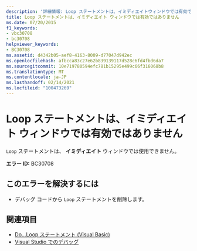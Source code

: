 ```yaml
---
description: '詳細情報: Loop ステートメントは、イミディエイトウィンドウでは有効ではありません'
title: Loop ステートメントは、イミディエイト ウィンドウでは有効ではありません
ms.date: 07/20/2015
f1_keywords:
- vbc30708
- bc30708
helpviewer_keywords:
- BC30708
ms.assetid: d4342b05-aef8-4163-8009-d77047d942ec
ms.openlocfilehash: afbcca83c27e62b839139117d528c6fd4fbd6da7
ms.sourcegitcommit: 10e719780594efc781b15295e499c66f316068b8
ms.translationtype: MT
ms.contentlocale: ja-JP
ms.lasthandoff: 02/14/2021
ms.locfileid: "100473269"
---
```

# <a name="loop-statements-are-not-valid-in-the-immediate-window"></a>Loop ステートメントは、イミディエイト ウィンドウでは有効ではありません

`Loop` ステートメントは、 **イミディエイト** ウィンドウでは使用できません。  
  
 **エラー ID:** BC30708  
  
## <a name="to-correct-this-error"></a>このエラーを解決するには  
  
- デバッグ コードから `Loop` ステートメントを削除します。  
  
## <a name="see-also"></a>関連項目

- [Do...Loop ステートメント (Visual Basic)](../language-reference/statements/do-loop-statement.md)
- [Visual Studio でのデバッグ](/visualstudio/debugger/debugger-feature-tour)
